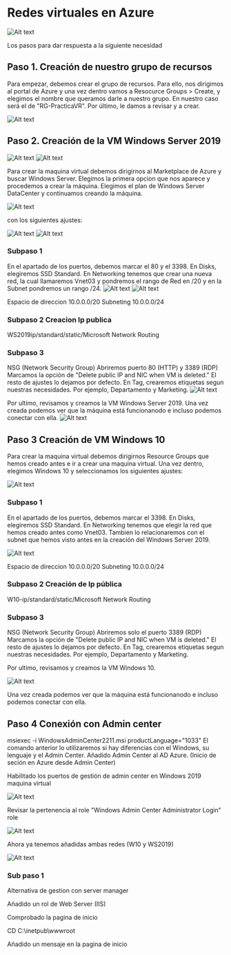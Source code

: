 # Redes virtuales en Azure

![Alt text](./00.PNG)

Los pasos para dar respuesta a la siguiente necesidad



## Paso 1. Creación de nuestro grupo de recursos

Para empezar, debemos crear el grupo de recursos. Para ello, nos dirigimos al portal de Azure y una vez dentro vamos a Resocurce Groups > Create, y elegimos el nombre que queramos darle a nuestro grupo. En nuestro caso será el de "RG-PracticaVR". Por último, le damos a revisar y a crear.

![Alt text](./img/01.PNG)

## Paso 2. Creación de la VM Windows Server 2019

![Alt text](./img/02.PNG)
![Alt text](./img/03.PNG)

Para crear la maquina virtual debemos dirigirnos al Marketplace de Azure y buscar Windows Server. Elegimos la primera opcion que nos aparece y procedemos a crear la máquina. Elegimos el plan de Windows Server DataCenter y continuamos creando la máquina.

![Alt text](./img/04.PNG)

 con los siguientes ajustes:

![Alt text](./img/05.PNG)
![Alt text](./img/06.PNG)

### Subpaso 1

En el apartado de los puertos, debemos marcar el 80 y el 3398. En Disks, elegiremos SSD Standard. En Networking tenemos que crear una nueva red, la cual llamaremos Vnet03 y pondremos el rango de Red en /20 y en la Subnet pondremos un rango /24.
![Alt text](./img/07.PNG)
![Alt text](./img/08.PNG)

Espacio de direccion 10.0.0.0/20
Subneting 10.0.0.0/24

### Subpaso 2 Creacion Ip publica

WS2019ip/standard/static/Microsoft Network Routing

### Subpaso 3
NSG (Network Security Group)
Abriremos puerto 80 (HTTP) y 3389 (RDP)
Marcamos la opción de "Delete public IP and NIC when VM is deleted."
El resto de ajustes lo dejamos por defecto.
En Tag, crearemos etiquetas segun nuestras necesidades. Por ejemplo, Departamento y Marketing.
![Alt text](./img/09.PNG)

Por ultimo, revisamos y creamos la VM Windows Server 2019. Una vez creada podemos ver que la máquina está funcionanodo e incluso podemos conectar con ella.
![Alt text](./img/10.PNG)

## Paso 3 Creación de VM Windows 10

Para crear la maquina virtual debemos dirigirnos Resource Groups que hemos creado antes e ir a crear una maquina virtual. Una vez dentro, elegimos Windows 10 y seleccionamos los siguientes ajustes:

![Alt text](./img/11.PNG)

### Subpaso 1

En el apartado de los puertos, debemos marcar el 3398. En Disks, elegiremos SSD Standard. En Networking tenemos que elegir la red que hemos creado antes como Vnet03. Tambien lo relacionaremos con el subnet que hemos visto antes en la creación del Windows Server 2019.

![Alt text](./img/12.PNG)

Espacio de direccion 10.0.0.0/20
Subneting 10.0.0.0/24

### Subpaso 2 Creación de Ip pública

W10-ip/standard/static/Microsoft Network Routing

### Subpaso 3
NSG (Network Security Group)
Abriremos solo el puerto 3389 (RDP)
Marcamos la opción de "Delete public IP and NIC when VM is deleted."
El resto de ajustes lo dejamos por defecto.
En Tag, crearemos etiquetas segun nuestras necesidades. Por ejemplo, Departamento y Marketing.


Por ultimo, revisamos y creamos la VM Windows 10.

![Alt text](./img/13.PNG)

Una vez creada podemos ver que la máquina está funcionanodo e incluso podemos conectar con ella.

## Paso 4 Conexión con Admin center

msiexec -i WindowsAdminCenter2211.msi productLanguage="1033"
El comando anterior lo utilizaremos si hay diferencias con el Windows, su lenguaje y el Admin Center.
Añadido Admin Center al AD Azure. (Inicio de seción en Azure desde Admin Center)

Habilitado los puertos de gestión de admin center en Windows 2019 maquina virtual

![Alt text](./img/17.PNG)

Revisar la pertenencia al role "Windows Admin Center Administrator Login" role 

![Alt text](./img/18.PNG)

Ahora ya tenemos añadidas ambas redes (W10 y WS2019)

![Alt text](./img/19.PNG)

### Sub paso 1
Alternativa de gestion con server manager

Añadido un rol de Web Server (IIS)

Comprobado la pagina de inicio

CD C:\inetpub\wwwroot

Añadido un mensaje en la pagina de inicio

